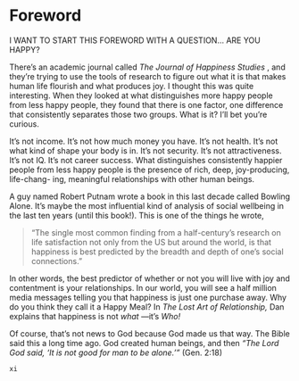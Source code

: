 # Foreword 

I WANT TO START THIS FOREWORD WITH A QUESTION... ARE YOU HAPPY?

There’s an academic journal called _The Journal of Happiness Studies_ , and they’re
trying to use the tools of research to figure out what it is that makes human life
flourish and what produces joy. I thought this was quite interesting. When they
looked at what distinguishes more happy people from less happy people, they
found that there is one factor, one difference that consistently separates those
two groups. What is it? I’ll bet you’re curious.

It’s not income. It’s not how much money you have. It’s not health. It’s not
what kind of shape your body is in. It’s not security. It’s not attractiveness. It’s
not IQ. It’s not career success. What distinguishes consistently happier people
from less happy people is the presence of rich, deep, joy-producing, life-chang-
ing, meaningful relationships with other human beings.

A guy named Robert Putnam wrote a book in this last decade called Bowling
Alone. It’s maybe the most influential kind of analysis of social wellbeing in the
last ten years (until this book!). This is one of the things he wrote,


> “The single most common finding from a half-century’s research
> on life satisfaction not only from the US but around the world,
> is that happiness is best predicted by the breadth and depth of
> one’s social connections.”

In other words, the best predictor of whether or not you will live with joy
and contentment is your relationships. In our world, you will see a half million
media messages telling you that happiness is just one purchase away. Why do
you think they call it a Happy Meal? In _The Lost Art of Relationship,_ Dan
explains that happiness is not _what_ —it’s _Who!_

Of course, that’s not news to God because God made us that way. The Bible
said this a long time ago. God created human beings, and then _“The Lord God
said, ‘It is not good for man to be alone.’”_ (Gen. 2:18)

```
xi
```
